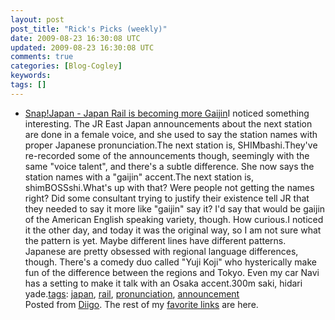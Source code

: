 ```yaml
---           
layout: post
post_title: "Rick's Picks (weekly)"
date: 2009-08-23 16:30:08 UTC
updated: 2009-08-23 16:30:08 UTC
comments: true
categories: [Blog-Cogley]
keywords: 
tags: []
---
```

 
- [Snap!Japan - Japan Rail is becoming more Gaijin](http://rick.cogley.info/snapjapan/index.php?id=5849919285892114352)I noticed something interesting. The JR East Japan announcements about the next station are done in a female voice, and she used to say the station names with proper Japanese pronunciation.The next station is, SHIMbashi.They've re-recorded some of the announcements though, seemingly with the same "voice talent", and there's a subtle difference. She now says the station names with a "gaijin" accent.The next station is, shimBOSSshi.What's up with that? Were people not getting the names right? Did some consultant trying to justify their existence tell JR that they needed to say it more like "gaijin" say it? I'd say that would be gaijin of the American English speaking variety, though. How curious.I noticed it the other day, and today it was the original way, so I am not sure what the pattern is yet. Maybe different lines have different patterns. Japanese are pretty obsessed with regional language differences, though. There's a comedy duo called "Yuji Koji" who hysterically make fun of the difference between the regions and Tokyo. Even my car Navi has a setting to make it talk with an Osaka accent.300m saki, hidari yade.[tags](http://www.diigo.com/cloud/rickcogley): [japan](http://www.diigo.com/user/rickcogley/japan), [rail](http://www.diigo.com/user/rickcogley/rail), [pronunciation](http://www.diigo.com/user/rickcogley/pronunciation), [announcement](http://www.diigo.com/user/rickcogley/announcement)
<br />Posted from [Diigo](http://www.diigo.com). The rest of my [favorite links](http://www.diigo.com/user/rickcogley) are here.
